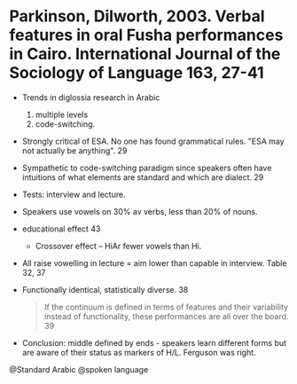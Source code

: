 # Parkinson, Dilworth, 2003. Verbal features in oral Fusha performances in Cairo. International Journal of the Sociology of Language 163, 27-41

- Trends in diglossia research in Arabic
    1. multiple levels
    2. code-switching.

- Strongly critical of ESA. No one has found grammatical rules. "ESA may not actually be anything". 29

- Sympathetic to code-switching paradigm since speakers often have intuitions of what elements are standard and which are dialect. 29

- Tests: interview and lecture.

- Speakers use vowels on 30% av verbs, less than 20% of nouns.


- educational effect 43
    - Crossover effect – HiAr fewer vowels than Hi.

- All raise vowelling in lecture = aim lower than capable in interview. Table 32, 37

- Functionally identical, statistically diverse. 38 

    > If the continuum is defined in terms of features and their variability instead of functionality, these performances are all over the board. 39

- Conclusion: middle defined by ends - speakers learn different forms but are aware of their status as markers of H/L. Ferguson was right.

@Standard Arabic
@spoken language
